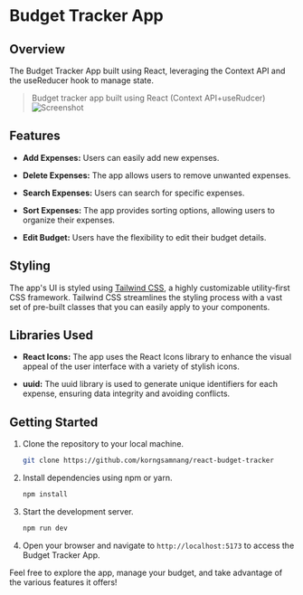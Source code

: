 # Budget Tracker App

## Overview

The Budget Tracker App built using React, leveraging the Context API and the
useReducer hook to manage state.

> Budget tracker app built using React (Context API+useRudcer)
> ![Screenshot](https://github.com/korngsamnang/react-budget-tracker/assets/99709883/a643982b-5c20-4712-b9af-9a4eefa614ab)

## Features

-   **Add Expenses:** Users can easily add new expenses.

-   **Delete Expenses:** The app allows users to remove unwanted expenses.

-   **Search Expenses:** Users can search for specific expenses.

-   **Sort Expenses:** The app provides sorting options, allowing users to
    organize their expenses.

-   **Edit Budget:** Users have the flexibility to edit their budget details.

## Styling

The app's UI is styled using [Tailwind CSS](https://tailwindcss.com/), a highly
customizable utility-first CSS framework. Tailwind CSS streamlines the styling
process with a vast set of pre-built classes that you can easily apply to your
components.

## Libraries Used

-   **React Icons:** The app uses the React Icons library to enhance the visual
    appeal of the user interface with a variety of stylish icons.

-   **uuid:** The uuid library is used to generate unique identifiers for each
    expense, ensuring data integrity and avoiding conflicts.

## Getting Started

1. Clone the repository to your local machine.

    ```bash
    git clone https://github.com/korngsamnang/react-budget-tracker
    ```

2. Install dependencies using npm or yarn.

    ```bash
    npm install
    ```

3. Start the development server.

    ```bash
    npm run dev
    ```

4. Open your browser and navigate to `http://localhost:5173` to access the
   Budget Tracker App.

Feel free to explore the app, manage your budget, and take advantage of the
various features it offers!
